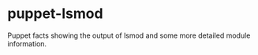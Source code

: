 # puppet-lsmod
Puppet facts showing the output of lsmod and some more detailed
module information.


